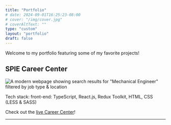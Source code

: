 ```yaml
---
title: "Portfolio"
# date: 2024-09-01T16:25:23-08:00
# cover: "/img/cover.jpg"
# coverAltText: ""
type: "custom"
layout: "portfolio"
draft: false
---
```


Welcome to my portfolio featuring some of my favorite projects!

## SPIE Career Center

![A modern webpage showing search results for "Mechanical Engineer" filtered by job type & location](/img/spie-career-center.png)

Tech stack: front-end: TypeScript, React.js, Redux Toolkit, HTML, CSS (LESS & SASS)

Check out the [live Career Center](https://spie.org/careercenter)!

---

<!-- ## Project

![Alt Text](/img/.png)

Tech stack: 

Background / Goal:

Role: 

Collaborators: 

Results:

Front-end & back-end skills used:

Challenges / Lessons:

Check out [the live ](), [the source code]() and [this presentation]() for more info!

--- -->


<!-- {{< figure src="/img/cover.jpg" title="Katie!" >}} -->